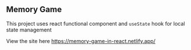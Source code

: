 ## Memory Game

This project uses react functional component and `useState` hook for local state management

View the site here https://memory-game-in-react.netlify.app/
